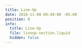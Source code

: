 ```yaml
---
title: Line-Up
date: 2018-11-08 09:49:00 -05:00
position: 0
info:
  title: Line-Up
  file: lineup-section.liquid
  hidden: false
---
```


